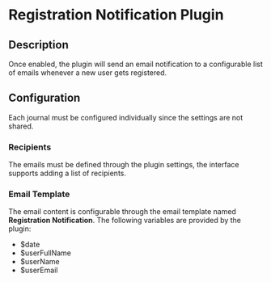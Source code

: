 # Registration Notification Plugin

## Description
Once enabled, the plugin will send an email notification to a configurable list of emails whenever a new user gets registered.

## Configuration
Each journal must be configured individually since the settings are not shared.

### Recipients
The emails must be defined through the plugin settings, the interface supports adding a list of recipients.

### Email Template
The email content is configurable through the email template named **Registration Notification**. The following variables are provided by the plugin:
- $date
- $userFullName
- $userName
- $userEmail
